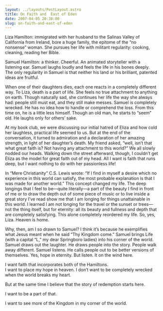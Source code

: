 ```yaml
---
layout: ../layouts/PostLayout.astro
title: On Faith and  East of Eden
date: 2007-04-05 20:38:00
slug: on-faith-and-east-of-eden
---
```


Liza Hamilton: immigrated with her husband to the Salinas Valley of California from Ireland, bore a huge family, the epitome of the “no nonsense” woman. She pursues her life with militant regularity: cooking, cleaning, reading her Bible.

Samuel Hamilton: a thinker. Cheerful. An animated storyteller with a listening ear. Samuel laughs loudly and feels the life in his bones deeply. The only regularity in Samuel is that neither his land or his brilliant, patented ideas are fruitful.

When one of their daughters dies, each one reacts in a completely different way. To Liza, death is a part of life. She feels no true attachment to anything on earth. Though naturally sad, she continues her life the way she always had: people still must eat, and they still make messes. Samuel is completely wrecked. He has no idea how to handle or comprehend the loss. From this time on, he is a little less himself. Though an old man, he starts to “seem” old. He laughs only for others’ sake.

At my book club, we were discussing our initial hatred of Eliza and how cold her laughless, practical life seemed to us. But at the end of the conversation, it turned to admiration and a declaration of her amazing strength, in light of her daughter’s death. My friend asked, “well, isn’t that what great faith is? Not having any attachment to this world?” We all slowly nodded our heads. Walking down the street afterward, though, I couldn’t get Eliza as the model for great faith out of my head. All I want is faith that runs deep, but I want nothing to do with her passionless life!

In “Mere Christianity” C.S. Lewis wrote: “If I find in myself a desire which no experience in this world can satisfy, the most probable explanation is that I was made for another world.” This concept changed my life. The deep longings that I feel to be—quite literally—a part of the beauty I find in front of me or to draw the depth out of some piece of music or to live inside a great story I’ve read show me that I am longing for things unattainable in this world. I learned I am not longing for the travel or the sunset or trees—not the thing itself, but for eternity: all its beauty and fullness and depth that are completely satisfying. This alone completely reordered my life. So, yes, Liza. Heaven is home.

Why, then, am I so drawn to Samuel? I think it’s because he exemplifies what Jesus meant when he said “Thy Kingdom come.” Samuel brings Life (with a capital “L,” my dear Springboro ladies) into his corner of the world. Samuel draws out the laughter. He draws people into the story. People walk away different. Samuel listens. He calls people out to be better versions of themselves. Yes, hope in eternity. But listen. It on the wind here.

I want faith that incorporates both of the Hamiltons.  
I want to place my hope in heaven. I don’t want to be completely wrecked when the world breaks my heart.

But at the same time I believe that the story of redemption starts here.

I want to be a part of that.

I want to see more of the Kingdom in my corner of the world.
